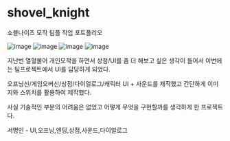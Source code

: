 # shovel_knight

쇼블나이츠 모작 팀플 작업 포트폴리오


![image](https://user-images.githubusercontent.com/65226760/129584611-ce2c5cc0-3e1c-4bc0-aecc-97ee44844bd8.png)
![image](https://user-images.githubusercontent.com/65226760/129584630-bb36961d-27a5-4730-80ab-f1d16611dce6.png)
![image](https://user-images.githubusercontent.com/65226760/129584644-b213e445-28af-4f16-9f9b-47666505b2a8.png)
![image](https://user-images.githubusercontent.com/65226760/129584667-b02f01d0-f810-42bf-8634-c116f7da4f7b.png)


지난번 열혈물어 개인모작을 하면서 상점/UI를 좀 더 해보고 싶은 생각이 들어서 이번에는 팀프로젝트에서 UI를 담당하게 되었다.

오프닝신/게임오버신/상점/다이얼로그/캐릭터 UI + 사운드를 제작했고 간단하게 이미지와 스위치를 활용하여 제작했다.

사실 기술적인 부분의 어려움은 없었고 어떻게 무엇을 구현할까를 생각하게 한 프로젝트다. 



서명인 - UI,오프닝,엔딩,상점,사운드,다이얼로그
